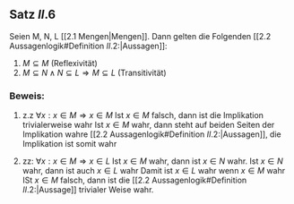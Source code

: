 ## Satz $II.6$
Seien M, N, L [[2.1 Mengen|Mengen]]. Dann gelten die Folgenden [[2.2 Aussagenlogik#Definition $II.2$:|Aussagen]]:
1) $M \subseteq M$ (Reflexivität)
2) $M \subseteq N \land N \subseteq L \Rightarrow M\subseteq L$ (Transitivität)

### Beweis: 
1) z.z $\forall x : x\in M \Rightarrow x \in M$
Ist $x \in M$ falsch, dann ist die Implikation trivialerweise wahr
Ist $x \in M$ wahr, dann steht auf beiden Seiten der Implikation wahre [[2.2 Aussagenlogik#Definition $II.2$:|Aussagen]], die Implikation ist somit wahr

2) zz: $\forall x: x \in M \Rightarrow x \in L$
Ist $x \in M$ wahr, dann ist $x \in N$ wahr. Ist $x \in N$ wahr, dann ist auch $x \in L$ wahr
Damit ist $x \in L$ wahr wenn $x \in M$ wahr
ISt $x\in M$ falsch, dann ist die [[2.2 Aussagenlogik#Definition $II.2$:|Aussage]] trivialer Weise wahr.